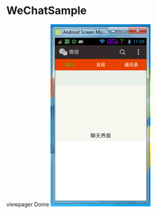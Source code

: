WeChatSample
============

viewpager Dome
![image](https://github.com/longtaoge/WeChatSample/blob/master/WeChatSample.gif)

